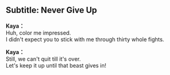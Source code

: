 # 

  
## Subtitle: Never Give Up
  
**Kaya：**  
Huh, color me impressed.  
I didn't expect you to stick with me through thirty whole fights.  
  
**Kaya：**  
Still, we can't quit till it's over.  
Let's keep it up until that beast gives in!  
